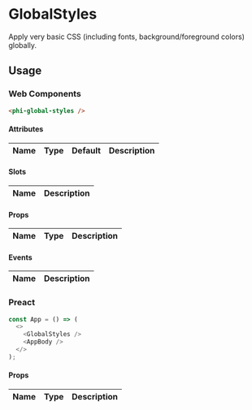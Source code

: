 # GlobalStyles

Apply very basic CSS (including fonts, background/foreground colors) globally.

## Usage
### Web Components

```html
<phi-global-styles />
```

#### Attributes

| Name | Type | Default | Description |
|------|------|---------|-------------|

#### Slots

| Name | Description |
|------|-------------|

#### Props

| Name | Type | Description |
|------|------|-------------|

#### Events

| Name | Description |
|------|-------------|

### Preact

```js
const App = () => (
  <>
    <GlobalStyles />
    <AppBody />
  </>
);
```

#### Props

| Name | Type | Description |
|------|------|-------------|
